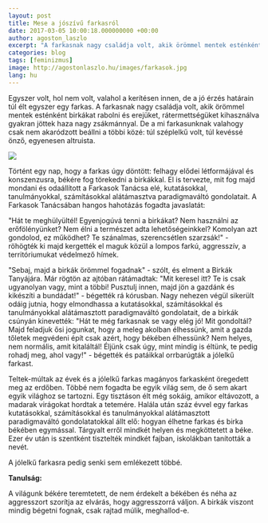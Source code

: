 ```yaml
---
layout: post
title: Mese a jószívű farkasról
date: 2017-03-05 10:00:18.000000000 +00:00
author: agoston_laszlo
excerpt: "A farkasnak nagy családja volt, akik örömmel mentek esténként birkákat rabolni és erejüket, rátermettségüket kihasználva gyakran jöttek haza nagy zsákmánnyal. De a mi farkasunknak valahogy csak nem akaródzott beállni a többi közé: túl széplelkű volt, túl kevéssé önző, egyenesen altruista."
categories: blog
tags: [feminizmus]
image: http://agostonlaszlo.hu/images/farkasok.jpg
lang: hu
---
```

Egyszer volt, hol nem volt, valahol a kerítésen innen, de a jó érzés határain túl élt egyszer egy farkas. A farkasnak nagy családja volt, akik örömmel mentek esténként birkákat rabolni és erejüket, rátermettségüket kihasználva gyakran jöttek haza nagy zsákmánnyal. De a mi farkasunknak valahogy csak nem akaródzott beállni a többi közé: túl széplelkű volt, túl kevéssé önző, egyenesen altruista.

![](http://agostonlaszlo.hu/images/farkasok.jpg)

Történt egy nap, hogy a farkas úgy döntött: felhagy elődei létformájával és konszenzusra, békére fog törekedni a birkákkal. El is tervezte, mit fog majd mondani és odaállított a Farkasok Tanácsa elé, kutatásokkal, tanulmányokkal, számításokkal alátámasztva paradigmaváltó gondolatait. A Farkasok Tanácsában hangos hahotázás fogadta javaslatát:

"Hát te meghülyültél! Egyenjogúvá tenni a birkákat? Nem használni az erőfölényünket? Nem élni a természet adta lehetőségeinkkel? Komolyan azt gondolod, ez működhet? Te szánalmas, szerencsétlen szarzsák!" - röhögték ki majd kergették el maguk közül a lompos farkú, aggresszív, a territóriumukat védelmező hímek.

"Sebaj, majd a birkák örömmel fogadnak" - szólt, és elment a Birkák Tanyájára. Már rögtön az ajtóban rátámadtak: "Mit keresel itt? Te is csak ugyanolyan vagy, mint a többi! Pusztulj innen, majd jön a gazdánk és kikészíti a bundádat!" - bégették rá kórusban. Nagy nehezen végül sikerült odáig jutnia, hogy elmondhassa a kutatásokkal, számításokkal és tanulmányokkal alátámasztott paradigmaváltó gondolatait, de a birkák csúnyán kinevették: "Hát te még farkasnak se vagy elég jó! Mit gondoltál? Majd feladjuk ősi jogunkat, hogy a meleg akolban élhessünk, amit a gazda tőletek megvédeni épít csak azért, hogy békében élhessünk? Nem helyes, nem normális, amit kitaláltál! Éljünk csak úgy, mint mindig is éltünk, te pedig rohadj meg, ahol vagy!" - bégették és patáikkal orrbarúgták a jólelkű farkast.

Teltek-múltak az évek és a jólelkű farkas magányos farkasként öregedett meg az erdőben. Többé nem fogadta be egyik világ sem, de ő sem akart egyik világhoz se tartozni. Egy tisztáson élt még sokáig, amikor eltávozott, a madarak virágokat hordtak a tetemére. Halála után száz évvel egy farkas kutatásokkal, számításokkal és tanulmányokkal alátámasztott paradigmaváltó gondolatatokkal állt elő: hogyan élhetne farkas és birka békében egymással. Tárgyalt erről mindkét helyen és megköttetett a béke. Ezer év után is szentként tisztelték mindkét fajban, iskolákban tanították a nevét.

A jólelkű farkasra pedig senki sem emlékezett többé.

**Tanulság:**

A világunk békére teremtetett, de nem érdekelt a békében és néha az aggresszort szorítja az elvárás, hogy aggresszorrá váljon. A birkák viszont mindig bégetni fognak, csak rajtad múlik, meghallod-e.
